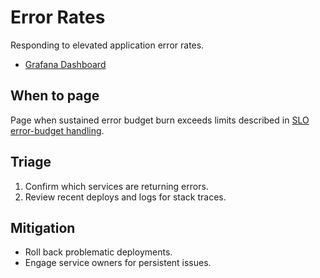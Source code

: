 # Error Rates

Responding to elevated application error rates.

- [Grafana Dashboard](../../infrastructure/monitoring/grafana-error-rates.json)

## When to page
Page when sustained error budget burn exceeds limits described in [SLO error-budget handling](../SLOs.md#error-budget-handling).

## Triage
1. Confirm which services are returning errors.
2. Review recent deploys and logs for stack traces.

## Mitigation
- Roll back problematic deployments.
- Engage service owners for persistent issues.
